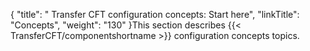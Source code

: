 {
    "title": " Transfer CFT configuration concepts: Start here",
    "linkTitle": "Concepts",
    "weight": "130"
}This section describes {{< TransferCFT/componentshortname  >}} configuration concepts topics.
